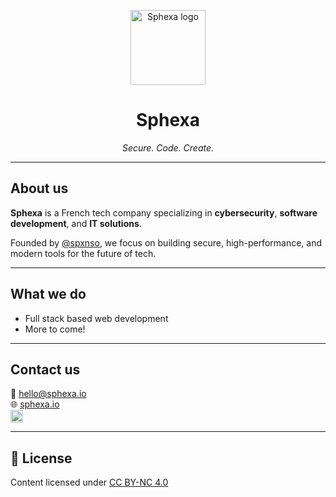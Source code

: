 <p align="center">
  <img src="https://your-cdn/logo.png" alt="Sphexa logo" width="120" />
</p>

<h1 align="center">Sphexa</h1>

<p align="center"><em>Secure. Code. Create.</em></p>

---

## About us

**Sphexa** is a French tech company specializing in **cybersecurity**, **software development**, and **IT solutions**.

Founded by [@spxnso](https://github.com/spxnso), we focus on building secure, high-performance, and modern tools for the future of tech.

---

## What we do

- Full stack based web development
- More to come!

---

## Contact us

📧 hello@sphexa.io  
🌐 [sphexa.io](https://sphexa.io)  
<a href="https://discord.gg/sphexa">
  <img src="https://cdn.simpleicons.org/discord/5865F2" width="20" alt="Discord" />
</a>


---

## 📄 License

Content licensed under [CC BY-NC 4.0](https://creativecommons.org/licenses/by-nc/4.0/)
